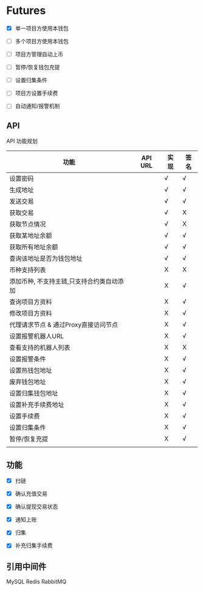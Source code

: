 # Futures

* [x] 单一项目方使用本钱包 
* [ ] 多个项目方使用本钱包 
* [ ] 项目方管理自动上币
* [ ] 暂停/恢复钱包充提
* [ ] 设置归集条件
* [ ] 项目方设置手续费
* [ ] 自动通知/报警机制



## API

API 功能规划

| 功能                                | API URL | 实现 | 签名 |
| ----------------------------------- | ------- | ---- | ---- |
| 设置密码                            |         | √    | √    |
| 生成地址                            |         | √    | √    |
| 发送交易                            |         | √    | √    |
| 获取交易                            |         | √    | X    |
| 获取节点情况                        |         | √    | X    |
| 获取某地址余额                      |         | √    | √    |
| 获取所有地址余额                    |         | √    | √    |
| 查询该地址是否为钱包地址            |         | √    | √    |
| 币种支持列表                        |         | X    | X    |
| 添加币种, 不支持主链,只支持合约类自动添加  |         | X    | √    |
| 查询项目方资料                      |         | X    | √    |
| 修改项目方资料                      |         | X    | √    |
| 代理请求节点 & 通过Proxy直接访问节点    |         | X    | √    |
| 设置报警机器人URL                   |         | X    | √    |
| 查看支持的机器人列表                |         | X    | X    |
| 设置报警条件                        |         | X    | √    |
| 设置热钱包地址                      |         | X    | √    |
| 废弃钱包地址                        |         | X    | √    |
| 设置归集钱包地址                    |         | X    | √    |
| 设置补充手续费地址                  |         | X    | √    |
| 设置手续费                          |         | X    | √    |
| 设置归集条件                        |         | X    | √    |
| 暂停/恢复充提                       |         | X    | √    |
|                                     |         |      |      |

## 功能

* [x] 扫链
* [x] 确认充值交易
* [x] 确认提现交易状态
* [x] 通知上账
* [x] 归集
* [x] 补充归集手续费


## 引用中间件
MySQL
Redis
RabbitMQ
